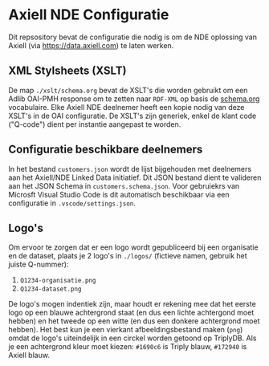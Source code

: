 # Axiell NDE Configuratie

Dit repsository bevat de configuratie die nodig is om de NDE oplossing van Axiell (via https://data.axiell.com) te laten werken.

## XML Stylsheets (XSLT)
De map `./xslt/schema.org` bevat de XSLT's die worden gebruikt om een Adlib OAI-PMH response om te zetten naar `RDF-XML` op basis de [schema.org](https://schema.org) vocabulaire. Elke Axiell NDE deelnemer heeft een kopie nodig van deze XSLT's in de OAI configuratie. De XSLT's zijn generiek, enkel de klant code ("Q-code") dient per instantie aangepast te worden.

## Configuratie beschikbare deelnemers
In het bestand `customers.json` wordt de lijst bijgehouden met deelnemers aan het Axiell/NDE Linked Data initiatief. Dit JSON bestand dient te valideren aan het JSON Schema in `customers.schema.json`. Voor gebruiekrs van Microsft Visual Studio Code is dit automatisch beschikbaar via een configuratie in `.vscode/settings.json`.

## Logo's
Om ervoor te zorgen dat er een logo wordt gepubliceerd bij een organisatie en de dataset, plaats je 2 logo's in `./logos/` (fictieve namen, gebruik het juiste Q-nummer): 
1. `Q1234-organisatie.png`
2. `Q1234-dataset.png`

De logo's mogen indentiek zijn, maar houdt er rekening mee dat het eerste logo op een blauwe achtergrond staat (en dus een lichte achtergond moet hebben) en het tweede op een witte (en dus een donkere achtergrond moet hebben). Het best kun je een vierkant afbeeldingsbestand maken (`png`) omdat de logo's uiteindelijk in een circkel worden getoond op TriplyDB. Als je een achtergrond kleur moet kiezen: `#1690c6` is Triply blauw, `#172940` is Axiell blauw.

